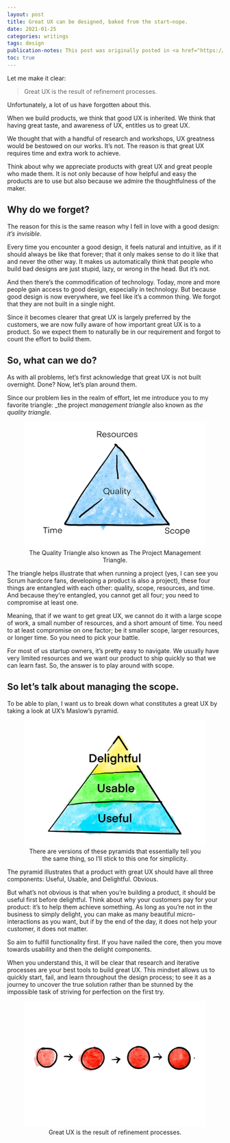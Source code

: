 ```yaml
---
layout: post
title: Great UX can be designed, baked from the start—nope.
date: 2021-01-25
categories: writings
tags: design
publication-notes: This post was originally posted in <a href="https://medium.com/farmacare/great-ux-can-be-designed-baked-from-the-start-nope-ca1919fd839">Farmacare Crew</a>.
toc: true
---
```


Let me make it clear:

> Great UX is the result of refinement processes.

Unfortunately, a lot of us have forgotten about this.

When we build products, we think that good UX is inherited. We think that having great taste, and awareness of UX, entitles us to great UX.

We thought that with a handful of research and workshops, UX greatness would be bestowed on our works. It’s not. The reason is that great UX requires time and extra work to achieve.

Think about why we appreciate products with great UX and great people who made them. It is not only because of how helpful and easy the products are to use but also because we admire the thoughtfulness of the maker.

## Why do we forget?

The reason for this is the same reason why I fell in love with a good design: _it’s invisible_.

Every time you encounter a good design, it feels natural and intuitive, as if it should always be like that forever; that it only makes sense to do it like that and never the other way. It makes us automatically think that people who build bad designs are just stupid, lazy, or wrong in the head. But it’s not.

And then there’s the commodification of technology. Today, more and more people gain access to good design, especially in technology. But because good design is now everywhere, we feel like it’s a common thing. We forgot that they are not built in a single night.

Since it becomes clearer that great UX is largely preferred by the customers, we are now fully aware of how important great UX is to a product. So we expect them to naturally be in our requirement and forgot to count the effort to build them.

## So, what can we do?

As with all problems, let’s first acknowledge that great UX is not built overnight. Done? Now, let’s plan around them.

Since our problem lies in the realm of effort, let me introduce you to my favorite triangle: _the project _management triangle_ also known as _the quality triangle_.

<figure>
<img alt="A triangle where on each edge written 'resources', 'time', and 'scope' where the center is 'quality' " src="/assets/2021-01-25-great-ux-can-be-designed-baked-from-the-start-nope/the-quality-triangle.webp" />
<figcaption style="width:100%; text-align:center;">The Quality Triangle also known as The Project Management Triangle.</figcaption>
</figure>

The triangle helps illustrate that when running a project (yes, I can see you Scrum hardcore fans, developing a product is also a project), these four things are entangled with each other: quality, scope, resources, and time. And because they’re entangled, you cannot get all four; you need to compromise at least one.

Meaning, that if we want to get great UX, we cannot do it with a large scope of work, a small number of resources, and a short amount of time. You need to at least compromise on one factor; be it smaller scope, larger resources, or longer time. So you need to pick your battle.

For most of us startup owners, it’s pretty easy to navigate. We usually have very limited resources and we want our product to ship quickly so that we can learn fast. So, the answer is to play around with scope.

## So let’s talk about managing the scope.

To be able to plan, I want us to break down what constitutes a great UX by taking a look at UX’s Maslow’s pyramid.

<figure>
<img alt="A triangle where its horizontally split into three parts; written on each part top-to-bottom: 'delightful', 'usable', 'useful'" src="/assets/2021-01-25-great-ux-can-be-designed-baked-from-the-start-nope/ux-maslows-pyramid.webp" />
<figcaption style="width:100%; text-align:center;">There are versions of these pyramids that essentially tell you the same thing, so I’ll stick to this one for simplicity.</figcaption>
</figure>

The pyramid illustrates that a product with great UX should have all three components: Useful, Usable, and Delightful. Obvious.

But what’s not obvious is that when you’re building a product, it should be useful first before delightful. Think about why your customers pay for your product: it’s to help them achieve something. As long as you’re not in the business to simply delight, you can make as many beautiful micro-interactions as you want, but if by the end of the day, it does not help your customer, it does not matter.

So aim to fulfill functionality first. If you have nailed the core, then you move towards usability and then the delight components.

When you understand this, it will be clear that research and iterative processes are your best tools to build great UX. This mindset allows us to quickly start, fail, and learn throughout the design process; to see it as a journey to uncover the true solution rather than be stunned by the impossible task of striving for perfection on the first try.

<figure>
<img alt="A ball drawing evolved from rough sketch to a realistic one" src="/assets/2021-01-25-great-ux-can-be-designed-baked-from-the-start-nope/refinement-process.webp" />
<figcaption style="width:100%; text-align:center;">Great UX is the result of refinement processes.</figcaption>
</figure>
